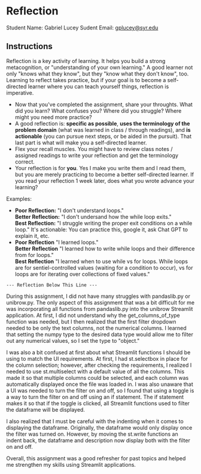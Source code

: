 # Reflection

Student Name:  Gabriel Lucey
Sudent Email:  gplucey@syr.edu

## Instructions

Reflection is a key activity of learning. It helps you build a strong metacognition, or "understanding of your own learning." A good learner not only "knows what they know", but they "know what they don't know", too. Learning to reflect takes practice, but if your goal is to become a self-directed learner where you can teach yourself things, reflection is imperative.

- Now that you've completed the assignment, share your throughts. What did you learn? What confuses you? Where did you struggle? Where might you need more practice?
- A good reflection is: **specific as possible**,  **uses the terminology of the problem domain** (what was learned in class / through readings), and **is actionable** (you can pursue next steps, or be aided in the pursuit). That last part is what will make you a self-directed learner.
- Flex your recall muscles. You might have to review class notes / assigned readings to write your reflection and get the terminology correct.
- Your reflection is for **you**. Yes I make you write them and I read them, but you are merely practicing to become a better self-directed learner. If you read your reflection 1 week later, does what you wrote advance your learning?

Examples:

- **Poor Reflection:**  "I don't understand loops."   
**Better Reflection:** "I don't undersand how the while loop exits."   
**Best Reflection:** "I struggle writing the proper exit conditions on a while loop." It's actionable: You can practice this, google it, ask Chat GPT to explain it, etc. 
-  **Poor Reflection** "I learned loops."   
**Better Reflection** "I learned how to write while loops and their difference from for loops."   
**Best Reflection** "I learned when to use while vs for loops. While loops are for sentiel-controlled values (waiting for a condition to occur), vs for loops are for iterating over collections of fixed values."

`--- Reflection Below This Line ---`

During this assignment, I did not have many struggles with pandaslib.py or unibrow.py. The only aspect of this assignment that was a bit difficult for me was incorporating all functions from pandaslib.py into the unibrow Streamlit application. At first, I did not understand why the get_columns_of_type function was needed, but I then realized that the first filter dropdown needed to be only the text columns, not the numerical columns. I learned that setting the numpy type to the desired data type would allow me to filter out any numerical values, so I set the type to "object."

I was also a bit confused at first about what Streamlit functions I should be using to match the UI requirements. At first, I had st.selectbox in place for the column selection; however, after checking the requirements, I realized I needed to use st.multiselect with a default value of all the columns. This made it so that multiple columns could be selected, and each column was automatically displayed once the file was loaded in. I was also unaware that a UI was needed to turn the filter on and off, so I found that using a toggle is a way to turn the filter on and off using an if statement. The if statement makes it so that if the toggle is clicked, all Streamlit functions used to filter the dataframe will be displayed.

I also realized that I must be careful with the indenting when it comes to displaying the dataframe. Originally, the dataframe would only display once the filter was turned on. However, by moving the st.write functions an indent back, the dataframe and description now display both with the filter on and off.

Overall, this assignment was a good refresher for past topics and helped me strengthen my skills using Streamlit applications.